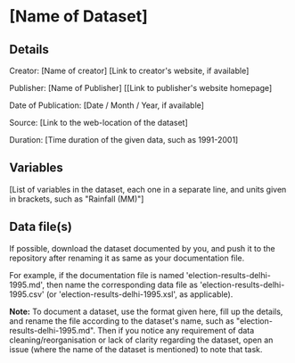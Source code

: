 [Name of Dataset]
=================

Details
---------

Creator: [Name of creator] [Link to creator's website, if available]

Publisher: [Name of Publisher] [[Link to publisher's website homepage]

Date of Publication: [Date / Month / Year, if available]

Source: [Link to the web-location of the dataset]

Duration: [Time duration of the given data, such as 1991-2001]

Variables
------------

[List of variables in the dataset, each one in a separate line, and units given in brackets, such as "Rainfall (MM)"]

Data file(s)
------------

If possible, download the dataset documented by you, and push it to the repository after renaming it as same as your documentation file. 

For example, if the documentation file is named 'election-results-delhi-1995.md', then name the corresponding data file as 'election-results-delhi-1995.csv' (or 'election-results-delhi-1995.xsl', as applicable).


**Note:** To document a dataset, use the format given here, fill up the details, and rename the file according to the dataset's name, such as "election-results-delhi-1995.md". Then if you notice any requirement of data cleaning/reorganisation or lack of clarity regarding the dataset, open an issue (where the name of the dataset is mentioned) to note that task.
